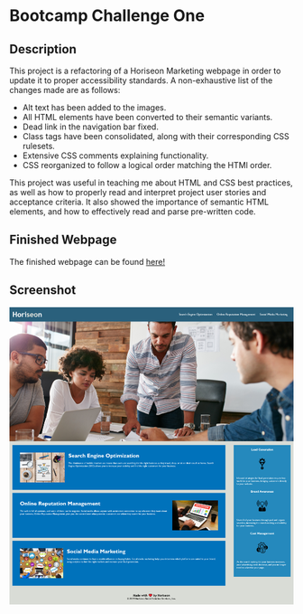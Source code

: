 # Bootcamp Challenge One

## Description

This project is a refactoring of a Horiseon Marketing webpage in order to update it to proper accessibility standards. A non-exhaustive list of the changes made are as follows:

* Alt text has been added to the images.
* All HTML elements have been converted to their semantic variants.
* Dead link in the navigation bar fixed.
* Class tags have been consolidated, along with their corresponding CSS rulesets.
* Extensive CSS comments explaining functionality.
* CSS reorganized to follow a logical order matching the HTMl order.

This project was useful in teaching me about HTML and CSS best practices, as well as how to properly read and interpret project user stories and acceptance criteria. It also showed the importance of semantic HTML elements, and how to effectively read and parse pre-written code.

## Finished Webpage

The finished webpage can be found [here!](https://alecryanhunter.github.io/bootcamp-challenge-one)

## Screenshot

![A screenshot of the finished webpage.](./assets/images/finished-site-screenshot.png)
